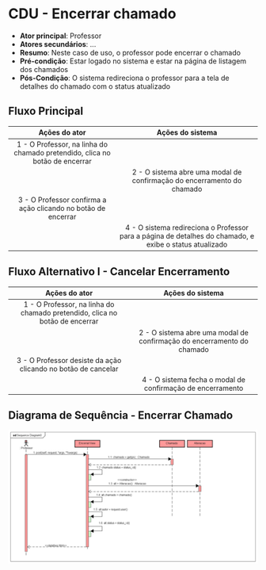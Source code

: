 # CDU - Encerrar chamado

- **Ator principal**: Professor
- **Atores secundários**: ...	 
- **Resumo**: Neste caso de uso, o professor pode encerrar o chamado
- **Pré-condição**: Estar logado no sistema e estar na página de listagem dos chamados
- **Pós-Condição**: O sistema redireciona o professor para a tela de detalhes do chamado com o status atualizado

## Fluxo Principal
| Ações do ator | Ações do sistema |
| :-----------------: | :-----------------: | 
| 1 - O Professor, na linha do chamado pretendido,  clica no botão de encerrar || |  
| | 2 -  O sistema abre uma modal de confirmação do encerramento do chamado |    
| 3 - O Professor confirma a ação clicando no botão de encerrar | |  
| | 4 - O sistema redireciona o Professor para a página de detalhes do chamado, e exibe o status atualizado | 



## Fluxo Alternativo I - Cancelar Encerramento
| Ações do ator | Ações do sistema |
| :-----------------: | :-----------------: | 
| 1 - O Professor, na linha do chamado pretendido,  clica no botão de encerrar || |  
| | 2 -  O sistema abre uma modal de confirmação do encerramento do chamado |    
| 3 - O Professor desiste da ação clicando no botão de cancelar | |  
| | 4 - O sistema fecha o modal de confirmação de encerramento | 

## Diagrama de Sequência - Encerrar Chamado

![diagrama de sequência encerrar chamado](img/encerrar_seq.png "Diagrama sequência - Encerrar Chamado")



